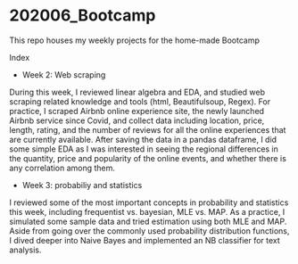 # 202006_Bootcamp
This repo houses my weekly projects for the home-made Bootcamp

Index
- Week 2: Web scraping

During this week, I reviewed linear algebra and EDA, and studied web scraping related knowledge and tools (html, Beautifulsoup, Regex). 
For practice, I scraped Airbnb online experience site, the newly launched Airbnb service since Covid, and collect data including location, price,
length, rating, and the number of reviews for all the online experiences that are currently available. After saving the data in a pandas dataframe, 
I did some simple EDA as I was interested in seeing the regional differences in the quantity, price and popularity of the online events, 
and whether there is any correlation among them.

- Week 3: probabiliy and statistics

I reviewed some of the most important concepts in probability and statistics this week, including frequentist vs. bayesian, MLE vs. MAP. As a practice, I simulated some sample data and tried estimation using both MLE and MAP. Aside from going over the commonly used probability distribution functions, I dived deeper into Naive Bayes and implemented an NB classifier for text analysis.
